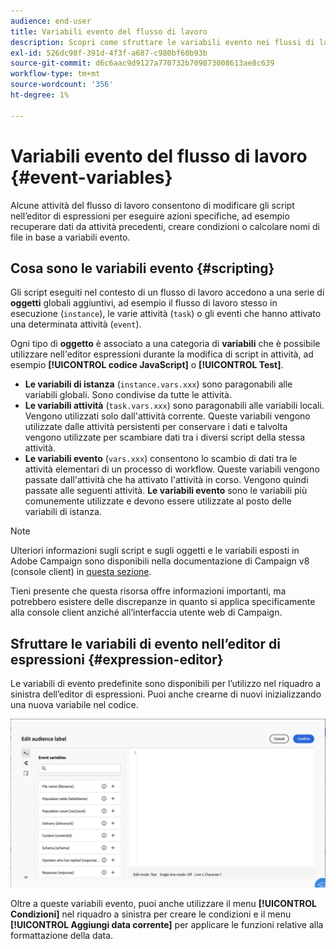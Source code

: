 ```yaml
---
audience: end-user
title: Variabili evento del flusso di lavoro
description: Scopri come sfruttare le variabili evento nei flussi di lavoro.
exl-id: 526dc98f-391d-4f3f-a687-c980bf60b93b
source-git-commit: d6c6aac9d9127a770732b709873008613ae8c639
workflow-type: tm+mt
source-wordcount: '356'
ht-degree: 1%

---
```


# Variabili evento del flusso di lavoro {#event-variables}

Alcune attività del flusso di lavoro consentono di modificare gli script nell’editor di espressioni per eseguire azioni specifiche, ad esempio recuperare dati da attività precedenti, creare condizioni o calcolare nomi di file in base a variabili evento.

## Cosa sono le variabili evento {#scripting}

Gli script eseguiti nel contesto di un flusso di lavoro accedono a una serie di **oggetti** globali aggiuntivi, ad esempio il flusso di lavoro stesso in esecuzione (`instance`), le varie attività (`task`) o gli eventi che hanno attivato una determinata attività (`event`).

Ogni tipo di **oggetto** è associato a una categoria di **variabili** che è possibile utilizzare nell&#39;editor espressioni durante la modifica di script in attività, ad esempio **[!UICONTROL codice JavaScript]** o **[!UICONTROL Test]**.

* **Le variabili di istanza** (`instance.vars.xxx`) sono paragonabili alle variabili globali. Sono condivise da tutte le attività.
* **Le variabili attività** (`task.vars.xxx`) sono paragonabili alle variabili locali. Vengono utilizzati solo dall&#39;attività corrente. Queste variabili vengono utilizzate dalle attività persistenti per conservare i dati e talvolta vengono utilizzate per scambiare dati tra i diversi script della stessa attività.
* **Le variabili evento** (`vars.xxx`) consentono lo scambio di dati tra le attività elementari di un processo di workflow. Queste variabili vengono passate dall&#39;attività che ha attivato l&#39;attività in corso. Vengono quindi passate alle seguenti attività. **Le variabili evento** sono le variabili più comunemente utilizzate e devono essere utilizzate al posto delle variabili di istanza.

>[!NOTE]
>
>Ulteriori informazioni sugli script e sugli oggetti e le variabili esposti in Adobe Campaign sono disponibili nella documentazione di Campaign v8 (console client) in [questa sezione](https://experienceleague.adobe.com/it/docs/campaign/automation/workflows/advanced-management/javascript-scripts-and-templates).
>
>Tieni presente che questa risorsa offre informazioni importanti, ma potrebbero esistere delle discrepanze in quanto si applica specificamente alla console client anziché all’interfaccia utente web di Campaign.

## Sfruttare le variabili di evento nell’editor di espressioni {#expression-editor}

Le variabili di evento predefinite sono disponibili per l’utilizzo nel riquadro a sinistra dell’editor di espressioni. Puoi anche crearne di nuovi inizializzando una nuova variabile nel codice.

![Schermata che mostra le variabili evento predefinite nel riquadro laterale sinistro dell&#39;editor di espressioni](assets/event-variables.png)

Oltre a queste variabili evento, puoi anche utilizzare il menu **[!UICONTROL Condizioni]** nel riquadro a sinistra per creare le condizioni e il menu **[!UICONTROL Aggiungi data corrente]** per applicare le funzioni relative alla formattazione della data.
